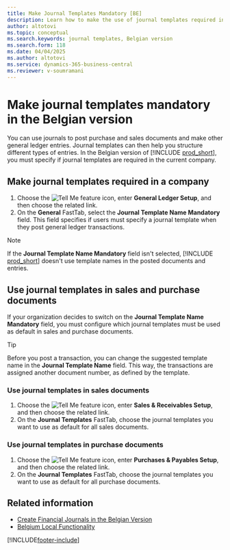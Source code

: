 ```yaml
---
title: Make Journal Templates Mandatory [BE]
description: Learn how to make the use of journal templates required in the Belgian version.
author: altotovi
ms.topic: conceptual
ms.search.keywords: journal templates, Belgian version
ms.search.form: 118
ms.date: 04/04/2025
ms.author: altotovi
ms.service: dynamics-365-business-central
ms.reviewer: v-soumramani
---
```


# Make journal templates mandatory in the Belgian version

You can use journals to post purchase and sales documents and make other general ledger entries. Journal templates can then help you structure different types of entries. In the Belgian version of [!INCLUDE [prod_short](../../includes/prod_short.md)], you must specify if journal templates are required in the current company.  

## Make journal templates required in a company

1. Choose the ![Tell Me feature](../../media/ui-search/search_small.png "Tell me what you want to do") icon, enter **General Ledger Setup**, and then choose the related link.  
1. On the **General** FastTab, select the **Journal Template Name Mandatory** field. This field specifies if users must specify a journal template when they post general ledger transactions.  

> [!NOTE]  
> If the **Journal Template Name Mandatory** field isn't selected, [!INCLUDE [prod_short](../../includes/prod_short.md)] doesn't use template names in the posted documents and entries.

## Use journal templates in sales and purchase documents

If your organization decides to switch on the **Journal Template Name Mandatory** field, you must configure which journal templates must be used as default in sales and purchase documents.

> [!TIP]  
> Before you post a transaction, you can change the suggested template name in the **Journal Template Name** field. This way, the transactions are assigned another document number, as defined by the template.

### Use journal templates in sales documents

1. Choose the ![Tell Me feature](../../media/ui-search/search_small.png "Tell me what you want to do") icon, enter **Sales & Receivables Setup**, and then choose the related link.  
1. On the **Journal Templates** FastTab, choose the journal templates you want to use as default for all sales documents.  

### Use journal templates in purchase documents

1. Choose the ![Tell Me feature](../../media/ui-search/search_small.png "Tell me what you want to do") icon, enter **Purchases & Payables Setup**, and then choose the related link.  
1. On the **Journal Templates** FastTab, choose the journal templates you want to use as default for all purchase documents.  

## Related information

- [Create Financial Journals in the Belgian Version](how-to-create-financial-journals.md)  
- [Belgium Local Functionality](belgium-local-functionality.md)  

[!INCLUDE[footer-include](../../includes/footer-banner.md)]
